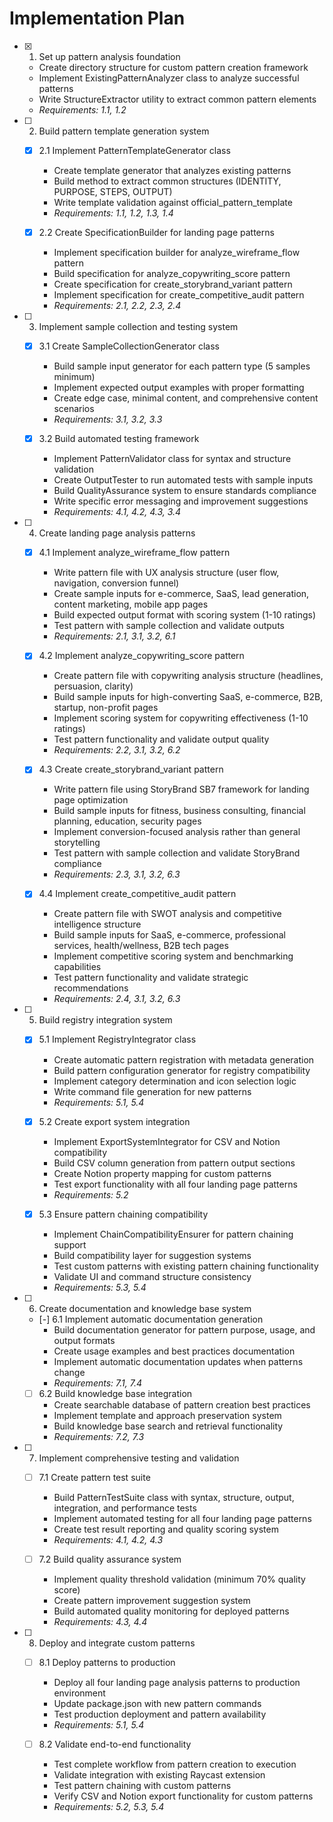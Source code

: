 # Implementation Plan

- [x] 1. Set up pattern analysis foundation
  - Create directory structure for custom pattern creation framework
  - Implement ExistingPatternAnalyzer class to analyze successful patterns
  - Write StructureExtractor utility to extract common pattern elements
  - _Requirements: 1.1, 1.2_

- [ ] 2. Build pattern template generation system
  - [x] 2.1 Implement PatternTemplateGenerator class
    - Create template generator that analyzes existing patterns
    - Build method to extract common structures (IDENTITY, PURPOSE, STEPS, OUTPUT)
    - Write template validation against official_pattern_template
    - _Requirements: 1.1, 1.2, 1.3, 1.4_

  - [x] 2.2 Create SpecificationBuilder for landing page patterns
    - Implement specification builder for analyze_wireframe_flow pattern
    - Build specification for analyze_copywriting_score pattern
    - Create specification for create_storybrand_variant pattern
    - Implement specification for create_competitive_audit pattern
    - _Requirements: 2.1, 2.2, 2.3, 2.4_

- [ ] 3. Implement sample collection and testing system
  - [x] 3.1 Create SampleCollectionGenerator class
    - Build sample input generator for each pattern type (5 samples minimum)
    - Implement expected output examples with proper formatting
    - Create edge case, minimal content, and comprehensive content scenarios
    - _Requirements: 3.1, 3.2, 3.3_

  - [x] 3.2 Build automated testing framework
    - Implement PatternValidator class for syntax and structure validation
    - Create OutputTester to run automated tests with sample inputs
    - Build QualityAssurance system to ensure standards compliance
    - Write specific error messaging and improvement suggestions
    - _Requirements: 4.1, 4.2, 4.3, 3.4_

- [ ] 4. Create landing page analysis patterns
  - [x] 4.1 Implement analyze_wireframe_flow pattern
    - Write pattern file with UX analysis structure (user flow, navigation, conversion funnel)
    - Create sample inputs for e-commerce, SaaS, lead generation, content marketing, mobile app pages
    - Build expected output format with scoring system (1-10 ratings)
    - Test pattern with sample collection and validate outputs
    - _Requirements: 2.1, 3.1, 3.2, 6.1_

  - [x] 4.2 Implement analyze_copywriting_score pattern
    - Create pattern file with copywriting analysis structure (headlines, persuasion, clarity)
    - Build sample inputs for high-converting SaaS, e-commerce, B2B, startup, non-profit pages
    - Implement scoring system for copywriting effectiveness (1-10 ratings)
    - Test pattern functionality and validate output quality
    - _Requirements: 2.2, 3.1, 3.2, 6.2_

  - [x] 4.3 Create create_storybrand_variant pattern
    - Write pattern file using StoryBrand SB7 framework for landing page optimization
    - Build sample inputs for fitness, business consulting, financial planning, education, security pages
    - Implement conversion-focused analysis rather than general storytelling
    - Test pattern with sample collection and validate StoryBrand compliance
    - _Requirements: 2.3, 3.1, 3.2, 6.3_

  - [x] 4.4 Implement create_competitive_audit pattern
    - Create pattern file with SWOT analysis and competitive intelligence structure
    - Build sample inputs for SaaS, e-commerce, professional services, health/wellness, B2B tech pages
    - Implement competitive scoring system and benchmarking capabilities
    - Test pattern functionality and validate strategic recommendations
    - _Requirements: 2.4, 3.1, 3.2, 6.3_

- [ ] 5. Build registry integration system
  - [x] 5.1 Implement RegistryIntegrator class
    - Create automatic pattern registration with metadata generation
    - Build pattern configuration generator for registry compatibility
    - Implement category determination and icon selection logic
    - Write command file generation for new patterns
    - _Requirements: 5.1, 5.4_

  - [x] 5.2 Create export system integration
    - Implement ExportSystemIntegrator for CSV and Notion compatibility
    - Build CSV column generation from pattern output sections
    - Create Notion property mapping for custom patterns
    - Test export functionality with all four landing page patterns
    - _Requirements: 5.2_

  - [x] 5.3 Ensure pattern chaining compatibility
    - Implement ChainCompatibilityEnsurer for pattern chaining support
    - Build compatibility layer for suggestion systems
    - Test custom patterns with existing pattern chaining functionality
    - Validate UI and command structure consistency
    - _Requirements: 5.3, 5.4_

- [ ] 6. Create documentation and knowledge base system
  - [-] 6.1 Implement automatic documentation generation
    - Build documentation generator for pattern purpose, usage, and output formats
    - Create usage examples and best practices documentation
    - Implement automatic documentation updates when patterns change
    - _Requirements: 7.1, 7.4_

  - [ ] 6.2 Build knowledge base integration
    - Create searchable database of pattern creation best practices
    - Implement template and approach preservation system
    - Build knowledge base search and retrieval functionality
    - _Requirements: 7.2, 7.3_

- [ ] 7. Implement comprehensive testing and validation
  - [ ] 7.1 Create pattern test suite
    - Build PatternTestSuite class with syntax, structure, output, integration, and performance tests
    - Implement automated testing for all four landing page patterns
    - Create test result reporting and quality scoring system
    - _Requirements: 4.1, 4.2, 4.3_

  - [ ] 7.2 Build quality assurance system
    - Implement quality threshold validation (minimum 70% quality score)
    - Create pattern improvement suggestion system
    - Build automated quality monitoring for deployed patterns
    - _Requirements: 4.3, 4.4_

- [ ] 8. Deploy and integrate custom patterns
  - [ ] 8.1 Deploy patterns to production
    - Deploy all four landing page analysis patterns to production environment
    - Update package.json with new pattern commands
    - Test production deployment and pattern availability
    - _Requirements: 5.1, 5.4_

  - [ ] 8.2 Validate end-to-end functionality
    - Test complete workflow from pattern creation to execution
    - Validate integration with existing Raycast extension
    - Test pattern chaining with custom patterns
    - Verify CSV and Notion export functionality for custom patterns
    - _Requirements: 5.2, 5.3, 5.4_